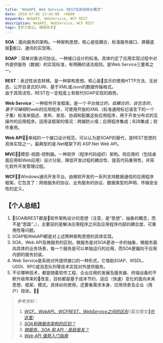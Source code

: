 ```yaml
---
title: "WebAPI、Web Service、REST及其他相关概念"
date: 2018-07-05 13:42:00  +0800
keywords: WebAPI, WebService, WCF REST
description: WebAPI, WebService, WCF REST
tags: [学习笔记, 编程技术]
---
```


**SOA**：面向服务的架构。一种架构思想，核心是低耦合、标准服务接口、屏蔽底层接口、通讯的实现等。  

**SOAP**：简单对象访问协议。一种接口设计的标准。具体约定了应用实现过程中对外提供服务（数据）的实现标准，有明确的语法规则。是Web Service三要素之一。

**REST**：表述性状态转移。是一种架构思想。核心是显示的使用HTTP方法、无状态、公开目录式的URI、基于XML或Json的数据传输格式。  
由于其简洁性，REST在一定程度上有取代SOAP实现的趋势。

**Web Service**：一种软件开发框架。是一个*平台独立的，低耦合的，自包含的、基于可编程*的web的应用程序，可使用开放的XML（标准通用标记语言下的一个子集）标准来描述、发布、发现、协调和配置这些应用程序，用于开发分布式的互操作的应用程序。适用该框架的情况：跨越防火墙；应用程序集成；B2B集成；软件重用。

**Web API**：单纯的一个接口设计规范，可以认为是SOAP的替代，是REST思想的具体实现之一。最典型的是.Net框架下的 ASP.Net Web API。

**MVC**：模型-视图-控制器。一种软件（程序代码组织）架构。将应用的（包括桌面应用和Web应用）设计分层，降低开发过程的耦合性、提高代码重用性，并简化软件开发管理过程。

**WCF**：Windows通讯开发平台。由微软开发的一系列支持数据通信的应用程序框架。它包含了：网络服务的协议、业务服务的协议、数据类型的声明、传输安全性的定义。

## 【个人总结】 ##   
1. SOA和REST都是软件架构设计的思想（注意，是“思想”，抽象的概念，而不是“思路”，），主要目的是解决应用程序之间及应用程序内部的耦合度、可重用性等问题。
2. SOAP和WebAPI都是对上述两种架构思想的具体实现。
3. SOA、Web API及微服务的区别。微服务是对SOA更进一步的抽象，微服务面向具体的业务场景，每一个服务是可以单独运行的应用，而SOA更偏向于应用内部的服务封装。
4. Web Service是系统对外提供接口的一种形式，它借助SOAP、WSDL、UDDI、RPC或消息队列等技术实现对外提供服务。
5. 不论哪种技术，都是随着软件工程、企业应用的发展及服务器、终端设备的不断升级带来的改变，目标都是基于成本节约、适应（快速）变化的面向未来思想、框架、模式。具体如何使用，还要看需求本身、应用场景及企业（用户）现状。


>*参考资料：*  
>1. *[WCF、WebAPI、WCFREST、WebService之间的区别][msdotnet]*  (英文原文[在这里][netEng])
>2. *[SOA和微服务架构的区别？][SOA_1]*
>3. *[微服务、SOA 和 API：是敌是友？][SOA_2]*
>4. *[Web API 强势入门指南][webapi]*


[SOA_1]:https://www.zhihu.com/question/37808426
[SOA_2]:https://www.ibm.com/developerworks/cn/websphere/library/techarticles/1601_clark-trs/1601_clark.html
[msdotnet]:http://www.cnblogs.com/markli/p/4460564.html
[netEng]: https://www.dotnettricks.com/learn/webapi/difference-between-wcf-and-web-api-and-wcf-rest-and-web-service
[webapi]:http://www.cnblogs.com/guyun/p/4589115.html